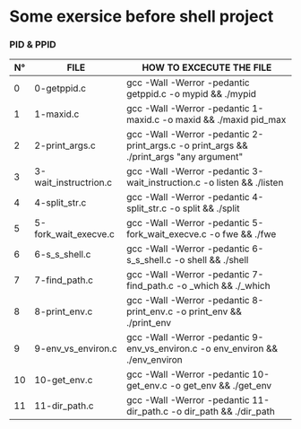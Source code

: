 # Some exersice before shell project

### PID & PPID 

| N° | FILE | HOW TO EXCECUTE THE FILE |
| - | ------------- | ------------- |
| 0 | 0-getppid.c | gcc -Wall -Werror -pedantic getppid.c -o mypid && ./mypid |
| 1 | 1-maxid.c | gcc -Wall -Werror -pedantic 1-maxid.c -o maxid && ./maxid pid_max |
| 2 | 2-print_args.c | gcc -Wall -Werror -pedantic 2-print_args.c -o print_args && ./print_args "any argument"|
| 3 | 3-wait_instructrion.c | gcc -Wall -Werror -pedantic 3-wait_instruction.c -o listen && ./listen |
| 4 | 4-split_str.c | gcc -Wall -Werror -pedantic 4-split_str.c -o split && ./split |
| 5 | 5-fork_wait_execve.c | gcc -Wall -Werror -pedantic 5-fork_wait_execve.c -o fwe && ./fwe |
| 6 | 6-s_s_shell.c | gcc -Wall -Werror -pedantic 6-s_s_shell.c -o shell && ./shell | 
| 7 | 7-find_path.c | gcc -Wall -Werror -pedantic 7-find_path.c -o _which && ./_which | 
| 8 | 8-print_env.c | gcc -Wall -Werror -pedantic 8-print_env.c -o print_env && ./print_env |
| 9 | 9-env_vs_environ.c |  gcc -Wall -Werror -pedantic 9-env_vs_environ.c -o env_environ && ./env_environ | 
| 10 | 10-get_env.c | gcc -Wall -Werror -pedantic 10-get_env.c -o get_env && ./get_env |
| 11 | 11-dir_path.c | gcc -Wall -Werror -pedantic 11-dir_path.c -o dir_path && ./dir_path |
